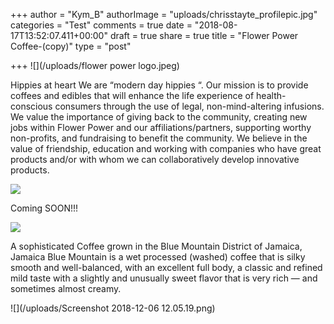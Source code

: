 +++
author = "Kym_B"
authorImage = "uploads/chrisstayte_profilepic.jpg"
categories = "Test"
comments = true
date = "2018-08-17T13:52:07.411+00:00"
draft = true
share = true
title = "Flower Power Coffee-(copy)"
type = "post"

+++
![](/uploads/flower power logo.jpeg)

Hippies at heart We are “modern day hippies “. Our mission is to provide coffees and edibles that will enhance the life experience of health-conscious consumers through the use of legal, non-mind-altering infusions. We value the importance of giving back to the community, creating new jobs within Flower Power and our affiliations/partners, supporting worthy non-profits, and fundraising to benefit the community. We believe in the value of friendship, education and working with companies who have great products and/or with whom we can collaboratively develop innovative products.

![](/uploads/Flower_Power_coffee_CBD_Today.jpg)

Coming SOON!!!

![](/uploads/wakeandbake.JPG)

A sophisticated Coffee grown in the Blue Mountain District of Jamaica, Jamaica Blue Mountain is a wet processed (washed) coffee that is silky smooth and well-balanced, with an excellent full body, a classic and refined mild taste with a slightly and unusually sweet flavor that is very rich — and sometimes almost creamy.

![](/uploads/Screenshot 2018-12-06 12.05.19.png)